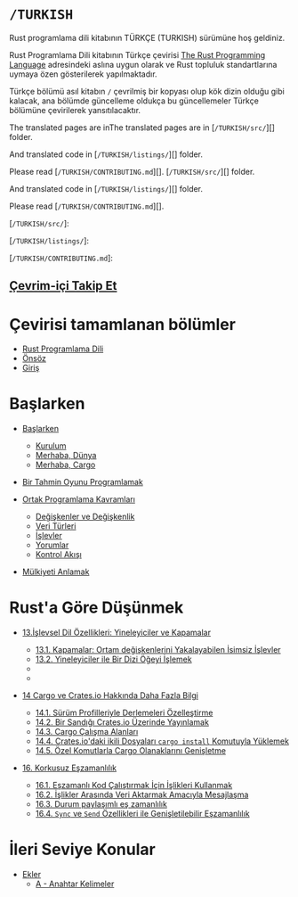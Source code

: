 # `/TURKISH`

Rust programlama dili kitabının TÜRKÇE (TURKISH) sürümüne hoş geldiniz.

Rust Programlama Dili kitabının Türkçe çevirisi [The Rust Programming Language](https://doc.rust-lang.org/book/title-page.html) adresindeki aslına uygun olarak ve Rust topluluk standartlarına uymaya özen gösterilerek yapılmaktadır.

Türkçe bölümü asıl kitabın `/` çevrilmiş bir kopyası olup kök dizin olduğu gibi kalacak, ana bölümde güncelleme oldukça bu güncellemeler Türkçe bölümüne çevirilerek yansıtılacaktır.

The translated pages are inThe translated pages are in [`/TURKISH/src/`][] folder.

And translated code in [`/TURKISH/listings/`][] folder.

Please read [`/TURKISH/CONTRIBUTING.md`][]. [`/TURKISH/src/`][] folder.

And translated code in [`/TURKISH/listings/`][] folder.

Please read [`/TURKISH/CONTRIBUTING.md`][].

<!-- LINKS : -->

[`/TURKISH/src/`]:
<!-- https://github.com/RustDili/rust-book-tr/tree/french-release/FRENCH/src/ -->

[`/TURKISH/listings/`]:
<!-- https://github.com/Jimskapt/rust-book-fr/tree/french-release/FRENCH/listings/ -->

[`/TURKISH/CONTRIBUTING.md`]:
<!-- https://github.com/Jimskapt/rust-book-fr/tree/french-release/FRENCH/CONTRIBUTING.md -->

## [Çevrim-içi Takip Et](https://rustdili.github.io/)


# Çevirisi tamamlanan bölümler

* [Rust Programlama Dili](title-page.md)
* [Önsöz](foreword.md)
* [Giriş](ch00-00-introduction.md)

# Başlarken
* [Başlarken](ch01-00-getting-started.md)
    * [Kurulum](ch01-01-installation.md)
    * [Merhaba, Dünya](ch01-02-hello-world.md)
    * [Merhaba, Cargo](ch01-03-hello-cargo.md)

* [Bir Tahmin Oyunu Programlamak](ch02-00-guessing-game-tutorial.md)

* [Ortak Programlama Kavramları](ch03-00-common-programming-concepts.md)
    * [Değişkenler ve Değişkenlik](ch03-01-variables-and-mutability.md)
    * [Veri Türleri](ch03-02-data-types.md)
    * [İşlevler](ch03-03-how-functions-work.md)
    * [Yorumlar](ch03-04-comments.md)
    * [Kontrol Akışı](ch03-05-control-flow.md)

* [Mülkiyeti Anlamak](ch04-00-understanding-ownership.md)

# Rust'a Göre Düşünmek 

* [13.İşlevsel Dil Özellikleri: Yineleyiciler ve Kapamalar](ch13-00-functional-features.md)
  * [13.1. Kapamalar: Ortam değişkenlerini Yakalayabilen İsimsiz İşlevler](ch13-01-closures.md)
  * [13.2. Yineleyiciler ile Bir Dizi Öğeyi İşlemek](ch13-02-iterators.md)
  *
  *

 * [14 Cargo ve Crates.io Hakkında Daha Fazla Bilgi](ch14-00-more-about-cargo.md)
   * [14.1. Sürüm Profilleriyle Derlemeleri Özelleştirme](ch14-01-release-profiles.md)
   * [14.2. Bir Sandığı Crates.io Üzerinde Yayınlamak](ch14-02-publishing-to-crates-io.md)
   * [14.3. Cargo Çalışma Alanları](ch14-03-cargo-workspaces.md)
   * [14.4. Crates.io'daki ikili Dosyaları `cargo install` Komutuyla Yüklemek](ch14-04-installing-binaries.md)
   * [14.5. Özel Komutlarla Cargo Olanaklarını Genişletme](ch14-05-extending-cargo.md)

* [16. Korkusuz Eşzamanlılık](ch16-00-concurrency.md)
  * [16.1. Eşzamanlı Kod Çalıştırmak İçin İşlikleri Kullanmak](ch16-01-threads.md)
  * [16.2. İşlikler Arasında Veri Aktarmak Amacıyla Mesajlaşma](ch16-02-message-passing.md)
  * [16.3. Durum paylaşımlı eş zamanlılık](ch16-03-shared-state.md)
  * [16.4. `Sync` ve `Send` Özellikleri ile Genişletilebilir Eşzamanlılık](ch16-04-extensible-concurrency-sync-and-send.md)
  
# İleri Seviye Konular  
* [Ekler](appendix-00.md)
  * [A - Anahtar Kelimeler](appendix-01-keywords.md)

